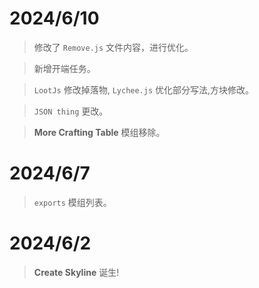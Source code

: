 # 2024/6/10
> 修改了 `Remove.js` 文件内容，进行优化。

> 新增开端任务。

> `LootJs` 修改掉落物, `Lychee.js` 优化部分写法,方块修改。

> `JSON thing` 更改。

> **More Crafting Table** 模组移除。

# 2024/6/7

> `exports` 模组列表。

# 2024/6/2

> **Create Skyline** 诞生!